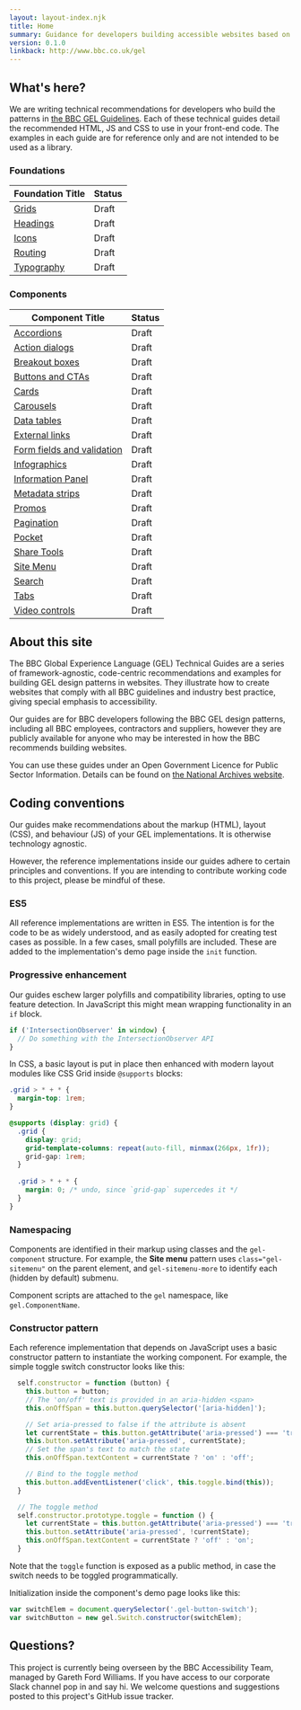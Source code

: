 ```yaml
---
layout: layout-index.njk
title: Home
summary: Guidance for developers building accessible websites based on BBC GEL.
version: 0.1.0
linkback: http://www.bbc.co.uk/gel
---
```



## What's here?

We are writing technical recommendations for developers who build the patterns in [the BBC GEL Guidelines](http://www.bbc.co.uk/gel/). Each of these technical guides detail the recommended HTML, JS and CSS to use in your front-end code. The examples in each guide are for reference only and are not intended to be used as a library.

### Foundations

| Foundation Title | Status |
|-----------|--------|
| [Grids]({{site.basedir}}foundations/grids/) | Draft|
| [Headings]({{site.basedir}}foundations/headings/) | Draft|
| [Icons]({{site.basedir}}foundations/iconography/) | Draft|
| [Routing]({{site.basedir}}foundations/routing/) | Draft|
| [Typography]({{site.basedir}}foundations/typography/) | Draft|

### Components

| Component Title | Status |
|-----------|--------|
| [Accordions]({{site.basedir}}components/accordions/) | Draft|
| [Action dialogs]({{site.basedir}}components/action-dialogs/) | Draft|
| [Breakout boxes]({{site.basedir}}components/breakout-boxes/) | Draft|
| [Buttons and CTAs]({{site.basedir}}components/buttons-and-ctas/) | Draft|
| [Cards]({{site.basedir}}components/cards/) | Draft|
| [Carousels]({{site.basedir}}components/carousels/) | Draft|
| [Data tables]({{site.basedir}}components/data-tables/) | Draft|
| [External links]({{site.basedir}}components/external-links/) | Draft|
| [Form fields and validation]({{site.basedir}}components/form-fields/) | Draft|
| [Infographics]({{site.basedir}}components/infographics/) | Draft|
| [Information Panel]({{site.basedir}}components/info-panels/) | Draft|
| [Metadata strips]({{site.basedir}}components/metadata-strips/) | Draft|
| [Promos]({{site.basedir}}components/promos/) | Draft|
| [Pagination]({{site.basedir}}components/load-more/) | Draft|
| [Pocket]({{site.basedir}}components/pockets/) | Draft|
| [Share Tools]({{site.basedir}}components/share-tools/) | Draft|
| [Site Menu]({{site.basedir}}components/site-menu/) | Draft|
| [Search]({{site.basedir}}components/search/) | Draft|
| [Tabs]({{site.basedir}}components/tabs/) | Draft|
| [Video controls]({{site.basedir}}components/video-controls/) | Draft|

## About this site

The BBC Global Experience Language (GEL) Technical Guides are a series of framework-agnostic, code-centric recommendations and examples for building GEL design patterns in websites. They illustrate how to create websites that comply with all BBC guidelines and industry best practice, giving special emphasis to accessibility.

Our guides are for BBC developers following the BBC GEL design patterns, including all BBC employees, contractors and suppliers, however they are publicly available for anyone who may be interested in how the BBC recommends building websites.

You can use these guides under an Open Government Licence for Public Sector Information. Details can be found on [the National Archives website](http://www.nationalarchives.gov.uk/doc/open-government-licence/version/3/).

## Coding conventions

Our guides make recommendations about the markup (HTML), layout (CSS), and behaviour (JS) of your GEL implementations. It is otherwise technology agnostic.

However, the reference implementations inside our guides adhere to certain principles and conventions. If you are intending to contribute working code to this project, please be mindful of these.

### ES5

All reference implementations are written in ES5. The intention is for the code to be as widely understood, and as easily adopted for creating test cases as possible. In a few cases, small polyfills are included. These are added to the implementation's demo page inside the `init` function.

### Progressive enhancement

Our guides eschew larger polyfills and compatibility libraries, opting to use feature detection. In JavaScript this might mean wrapping functionality in an `if` block.

```js
if ('IntersectionObserver' in window) {
  // Do something with the IntersectionObserver API
}
```

In CSS, a basic layout is put in place then enhanced with modern layout modules like CSS Grid inside `@supports` blocks:

```css
.grid > * + * {
  margin-top: 1rem;
}

@supports (display: grid) {
  .grid {
    display: grid;
    grid-template-columns: repeat(auto-fill, minmax(266px, 1fr));
    grid-gap: 1rem;
  }
  
  .grid > * + * {
    margin: 0; /* undo, since `grid-gap` supercedes it */
  }
}
```

### Namespacing

Components are identified in their markup using classes and the `gel-component` structure. For example, the **Site menu** pattern uses `class="gel-sitemenu"` on the parent element, and `gel-sitemenu-more` to identify each (hidden by default) submenu.

Component scripts are attached to the `gel` namespace, like `gel.ComponentName`.

### Constructor pattern

Each reference implementation that depends on JavaScript uses a basic constructor pattern to instantiate the working component. For example, the simple toggle switch constructor looks like this:

```js
  self.constructor = function (button) {
    this.button = button;
    // The 'on/off' text is provided in an aria-hidden <span>
    this.onOffSpan = this.button.querySelector('[aria-hidden]');

    // Set aria-pressed to false if the attribute is absent
    let currentState = this.button.getAttribute('aria-pressed') === 'true';
    this.button.setAttribute('aria-pressed', currentState);
    // Set the span's text to match the state
    this.onOffSpan.textContent = currentState ? 'on' : 'off';

    // Bind to the toggle method
    this.button.addEventListener('click', this.toggle.bind(this));
  }

  // The toggle method
  self.constructor.prototype.toggle = function () {
    let currentState = this.button.getAttribute('aria-pressed') === 'true';
    this.button.setAttribute('aria-pressed', !currentState);
    this.onOffSpan.textContent = currentState ? 'off' : 'on';
  }
```

Note that the `toggle` function is exposed as a public method, in case the switch needs to be toggled programmatically. 

Initialization inside the component's demo page looks like this:

```js
var switchElem = document.querySelector('.gel-button-switch');
var switchButton = new gel.Switch.constructor(switchElem);
```

## Questions?

This project is currently being overseen by the BBC Accessibility Team, managed by Gareth Ford Williams. If you have access to our corporate Slack channel pop in and say hi. We welcome questions and suggestions posted to this project's GitHub issue tracker.

